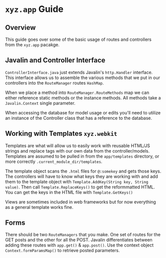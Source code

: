 # ``xyz.app`` Guide

## Overview 
This guide goes over some of the basic usage of routes and controllers from the
``xyz.app`` pacakge.

## Javalin and Controller Interface
``ControllerInterface.java`` just extends Javalin's ``http.Handler`` interface. This
interface allows us to assemble the various methods that we put in our controllers
into the ``RouteManager`` routes ``HashMap``.

When we place a method into ``RouteManager.RouteMethods`` map we can either reference static methods
or the instance methods. All methods take a ``Javalin.Context`` single parameter.

When accessing the database for model usage or edits you'll need to utilize an instance of the Controller class that has a reference to the database.


## Working with Templates ``xyz.webkit``
Templates are what will allow us to easily work with reusable HTML/JS strings and replace
tags with our own data from the controller/models. Templates are assumed to be pulled in from
the ``app/templates`` directory, or more correctly ``.current_module_dir/templates``.

The template object scans the ``.html`` files for ``@:somekey`` and gets those keys. The controllers
will have to know what keys they are working with and add them to the template object with ``Template.AddKey(String key, String value)``. Then call 
``Template.ReplaceKeys()`` to get the reformmatted HTML. You can get the keys in the HTML file with ``Template.GetKeys()``

Views are sometimes included in web frameworks but for now everything as a general template works fine.

## Forms
There should be two ``RouteManagers`` that you make. One set of routes for the GET posts and the other for
all the POST. Javalin differentiates between adding these routes with ``app.get()`` & ``app.post()``. Use the context object
``Context.formParamsMap()`` to retrieve posted parameters.


